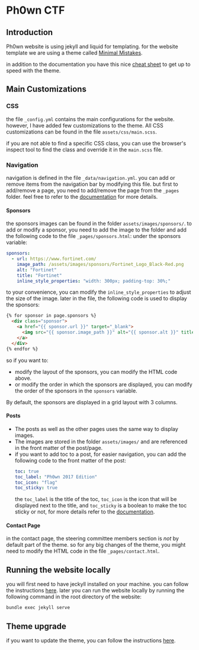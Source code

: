 # Ph0wn CTF

## Introduction

Ph0wn website is using jekyll and liquid for templating. for the website template we are using a theme called [Minimal Mistakes](https://mmistakes.github.io/minimal-mistakes/).

in addition to the documentation you have this nice [cheat sheet](https://www.fabriziomusacchio.com/blog/2021-08-11-Minimal_Mistakes_Cheat_Sheet/) to get up to speed with the theme.

## Main Customizations


### CSS

the file `_config.yml` contains the main configurations for the website. however, I have added few customizations to the theme.
All CSS customizations can be found in the file `assets/css/main.scss`.

if you are not able to find a specific CSS class, you can use the browser's inspect tool to find the class and override it in the `main.scss` file.

### Navigation
navigation is defined in the file `_data/navigation.yml`. you can add or remove items from the navigation bar by modifying this file.
but first to add/remove a page, you need to add/remove the page from the `_pages` folder.
feel free to refer to the [documentation](https://mmistakes.github.io/minimal-mistakes/docs/navigation/) for more details.

####  Sponsors
the sponsors images can be found in the folder `assets/images/sponsors/`. to add or modify a sponsor, you need to add the image to the folder and add the following code to the file `_pages/sponsors.html`:
under the sponsors variable:

```yaml
sponsors:
  - url: https://www.fortinet.com/
    image_path: /assets/images/sponsors/Fortinet_Logo_Black-Red.png
    alt: "Fortinet"
    title: "Fortinet"
    inline_style_properties: "width: 300px; padding-top: 30%;"
```
to your convenience, you can modify the `inline_style_properties` to adjust the size of the image.
later in the file, the following code is used to display the sponsors:

```html
{% for sponsor in page.sponsors %}
  <div class="sponsor">
    <a href="{{ sponsor.url }}" target="_blank">
      <img src="{{ sponsor.image_path }}" alt="{{ sponsor.alt }}" title="{{ sponsor.title }}" style="{{ sponsor.inline_style_properties }}">
    </a>
  </div>
{% endfor %}
```
so if you want to:
*  modify the layout of the sponsors, you can modify the HTML code above. 
*  or modify the order in which the sponsors are displayed, you can modify the order of the sponsors in the `sponsors` variable.

By default, the sponsors are displayed in a grid layout with 3 columns.

#### Posts 
* The posts as well as the other pages uses the same way to display images. 
* The images are stored in the folder `assets/images/` and are referenced in the front matter of the post/page.
* if you want to add toc to a post, for easier navigation, you can add the following code to the front matter of the post:
    ```yaml
    toc: true
    toc_label: "Ph0wn 2017 Edition"
    toc_icon: "flag"
    toc_sticky: true
    ```
    the `toc_label` is the title of the toc, `toc_icon` is the icon that will be displayed next to the title, and `toc_sticky` is a boolean to make the toc sticky or not, for more details refer to the [documentation](https://mmistakes.github.io/minimal-mistakes/docs/layouts/#table-of-contents).

#### Contact Page
in the contact page, the steering committee members section is *not* by default part of the theme. so for any big changes of the theme, you might need to modify the HTML code in the file `_pages/contact.html`.

## Running the website locally
you will first need to have jeckyll installed on your machine. you can follow the instructions [here](https://jekyllrb.com/docs/installation/).
later you can run the website locally by running the following command in the root directory of the website:

```bash
bundle exec jekyll serve
```

## Theme upgrade
if you want to update the theme, you can follow the instructions [here](https://mmistakes.github.io/minimal-mistakes/docs/upgrading/).








